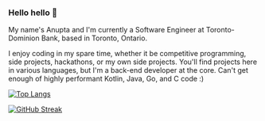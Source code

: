 ### Hello hello 👋

My name's Anupta and I'm currently a Software Engineer at Toronto-Dominion Bank, based in Toronto, Ontario.

I enjoy coding in my spare time, whether it be competitive programming, side projects, hackathons, or my own side projects. You'll find projects here in various languages, but I'm a back-end developer at the core. Can't get enough of highly performant Kotlin, Java, Go, and C code :)

[![Top Langs](https://github-readme-stats.vercel.app/api/top-langs/?username=noopta&layout=pie&theme=dracula)](https://github.com/anuraghazra/github-readme-stats)

[![GitHub Streak](https://github-readme-streak-stats.herokuapp.com?user=noopta&theme=dracula&card_width=700)](https://git.io/streak-stats)
<!--
**noopta/noopta** is a ✨ _special_ ✨ repository because its `README.md` (this file) appears on your GitHub profile.

Here are some ideas to get you started:

- 🔭 I’m currently working on ...
- 🌱 I’m currently learning ...
- 👯 I’m looking to collaborate on ...
- 🤔 I’m looking for help with ...
- 💬 Ask me about ...
- 📫 How to reach me: ...
- 😄 Pronouns: ...
- ⚡ Fun fact: ...
-->
